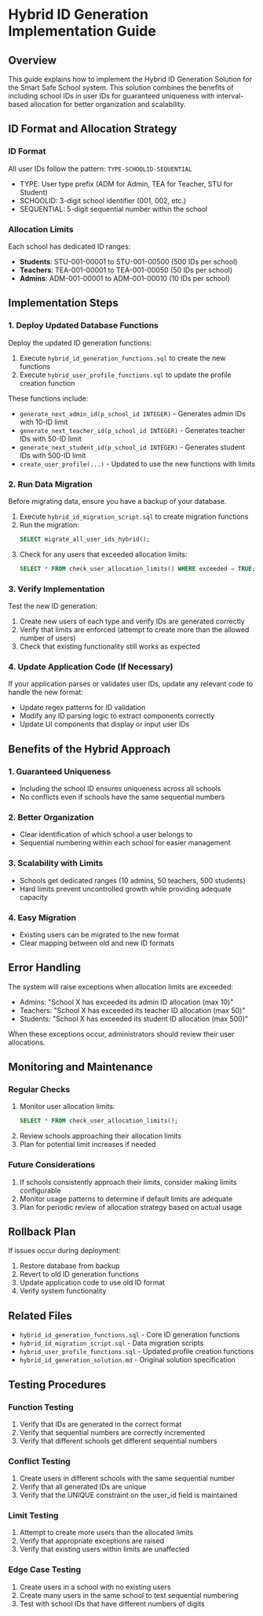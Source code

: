 # Hybrid ID Generation Implementation Guide

## Overview

This guide explains how to implement the Hybrid ID Generation Solution for the Smart Safe School system. This solution combines the benefits of including school IDs in user IDs for guaranteed uniqueness with interval-based allocation for better organization and scalability.

## ID Format and Allocation Strategy

### ID Format
All user IDs follow the pattern: `TYPE-SCHOOLID-SEQUENTIAL`
- TYPE: User type prefix (ADM for Admin, TEA for Teacher, STU for Student)
- SCHOOLID: 3-digit school identifier (001, 002, etc.)
- SEQUENTIAL: 5-digit sequential number within the school

### Allocation Limits
Each school has dedicated ID ranges:
- **Students**: STU-001-00001 to STU-001-00500 (500 IDs per school)
- **Teachers**: TEA-001-00001 to TEA-001-00050 (50 IDs per school)
- **Admins**: ADM-001-00001 to ADM-001-00010 (10 IDs per school)

## Implementation Steps

### 1. Deploy Updated Database Functions

Deploy the updated ID generation functions:
1. Execute `hybrid_id_generation_functions.sql` to create the new functions
2. Execute `hybrid_user_profile_functions.sql` to update the profile creation function

These functions include:
- `generate_next_admin_id(p_school_id INTEGER)` - Generates admin IDs with 10-ID limit
- `generate_next_teacher_id(p_school_id INTEGER)` - Generates teacher IDs with 50-ID limit
- `generate_next_student_id(p_school_id INTEGER)` - Generates student IDs with 500-ID limit
- `create_user_profile(...)` - Updated to use the new functions with limits

### 2. Run Data Migration

Before migrating data, ensure you have a backup of your database.

1. Execute `hybrid_id_migration_script.sql` to create migration functions
2. Run the migration:
   ```sql
   SELECT migrate_all_user_ids_hybrid();
   ```
3. Check for any users that exceeded allocation limits:
   ```sql
   SELECT * FROM check_user_allocation_limits() WHERE exceeded = TRUE;
   ```

### 3. Verify Implementation

Test the new ID generation:
1. Create new users of each type and verify IDs are generated correctly
2. Verify that limits are enforced (attempt to create more than the allowed number of users)
3. Check that existing functionality still works as expected

### 4. Update Application Code (If Necessary)

If your application parses or validates user IDs, update any relevant code to handle the new format:
- Update regex patterns for ID validation
- Modify any ID parsing logic to extract components correctly
- Update UI components that display or input user IDs

## Benefits of the Hybrid Approach

### 1. Guaranteed Uniqueness
- Including the school ID ensures uniqueness across all schools
- No conflicts even if schools have the same sequential numbers

### 2. Better Organization
- Clear identification of which school a user belongs to
- Sequential numbering within each school for easier management

### 3. Scalability with Limits
- Schools get dedicated ranges (10 admins, 50 teachers, 500 students)
- Hard limits prevent uncontrolled growth while providing adequate capacity

### 4. Easy Migration
- Existing users can be migrated to the new format
- Clear mapping between old and new ID formats

## Error Handling

The system will raise exceptions when allocation limits are exceeded:
- Admins: "School X has exceeded its admin ID allocation (max 10)"
- Teachers: "School X has exceeded its teacher ID allocation (max 50)"
- Students: "School X has exceeded its student ID allocation (max 500)"

When these exceptions occur, administrators should review their user allocations.

## Monitoring and Maintenance

### Regular Checks
1. Monitor user allocation limits:
   ```sql
   SELECT * FROM check_user_allocation_limits();
   ```
2. Review schools approaching their allocation limits
3. Plan for potential limit increases if needed

### Future Considerations
1. If schools consistently approach their limits, consider making limits configurable
2. Monitor usage patterns to determine if default limits are adequate
3. Plan for periodic review of allocation strategy based on actual usage

## Rollback Plan

If issues occur during deployment:
1. Restore database from backup
2. Revert to old ID generation functions
3. Update application code to use old ID format
4. Verify system functionality

## Related Files

- `hybrid_id_generation_functions.sql` - Core ID generation functions
- `hybrid_id_migration_script.sql` - Data migration scripts
- `hybrid_user_profile_functions.sql` - Updated profile creation functions
- `hybrid_id_generation_solution.md` - Original solution specification

## Testing Procedures

### Function Testing
1. Verify that IDs are generated in the correct format
2. Verify that sequential numbers are correctly incremented
3. Verify that different schools get different sequential numbers

### Conflict Testing
1. Create users in different schools with the same sequential number
2. Verify that all generated IDs are unique
3. Verify that the UNIQUE constraint on the user_id field is maintained

### Limit Testing
1. Attempt to create more users than the allocated limits
2. Verify that appropriate exceptions are raised
3. Verify that existing users within limits are unaffected

### Edge Case Testing
1. Create users in a school with no existing users
2. Create many users in the same school to test sequential numbering
3. Test with school IDs that have different numbers of digits